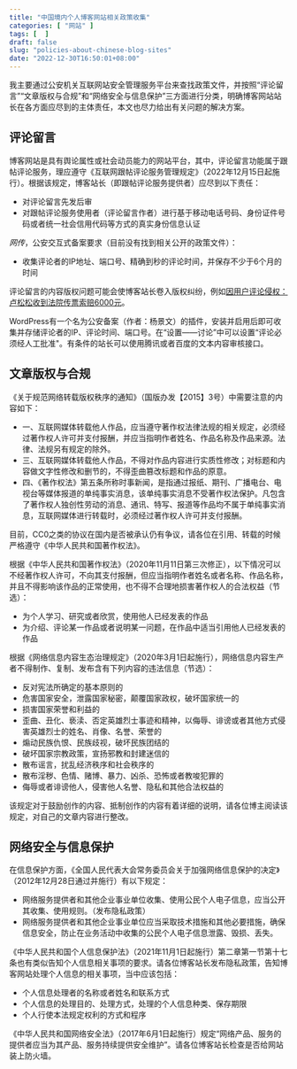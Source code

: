 ```yaml
---
title: "中国境内个人博客网站相关政策收集"
categories: [ "网站" ]
tags: [  ]
draft: false
slug: "policies-about-chinese-blog-sites"
date: "2022-12-30T16:50:01+08:00"
---
```


<!-- wp:paragraph -->
<p>我主要通过公安机关互联网站安全管理服务平台来查找政策文件，并按照“评论留言”“文章版权与合规”和“网络安全与信息保护”三方面进行分类，明确博客网站站长在各方面应尽到的主体责任，本文也尽力给出有关问题的解决方案。</p>
<!-- /wp:paragraph -->

<!-- wp:heading -->
<h2>评论留言</h2>
<!-- /wp:heading -->

<!-- wp:paragraph -->
<p>博客网站是具有舆论属性或社会动员能力的网站平台，其中，评论留言功能属于跟帖评论服务，理应遵守《互联网跟帖评论服务管理规定》（2022年12月15日起施行）。根据该规定，博客站长（即跟帖评论服务提供者）应尽到以下责任：</p>
<!-- /wp:paragraph -->

<!-- wp:list -->
<ul><!-- wp:list-item -->
<li>对评论留言先发后审</li>
<!-- /wp:list-item -->

<!-- wp:list-item -->
<li>对跟帖评论服务使用者（评论留言作者）进行基于移动电话号码、身份证件号码或者统一社会信用代码等方式的真实身份信息认证</li>
<!-- /wp:list-item --></ul>
<!-- /wp:list -->

<!-- wp:paragraph -->
<p><em>网传</em>，公安交互式备案要求（目前没有找到相关公开的政策文件）：</p>
<!-- /wp:paragraph -->

<!-- wp:list -->
<ul><!-- wp:list-item -->
<li>收集评论者的IP地址、端口号、精确到秒的评论时间，并保存不少于6个月的时间</li>
<!-- /wp:list-item --></ul>
<!-- /wp:list -->

<!-- wp:paragraph -->
<p>评论留言的内容版权问题可能会使博客站长卷入版权纠纷，例如<a rel="noreferrer noopener" href="https://lusongsong.com/blog/post/13484.html" data-type="URL" data-id="https://lusongsong.com/blog/post/13484.html" target="_blank">因用户评论侵权：卢松松收到法院传票索赔6000元</a>。</p>
<!-- /wp:paragraph -->

<!-- wp:paragraph -->
<p>WordPress有一个名为公安备案（作者：杨景文）的插件，安装并启用后即可收集并存储评论者的IP、评论时间、端口号。在“设置——讨论”中可以设置“评论必须经人工批准"。有条件的站长可以使用腾讯或者百度的文本内容审核接口。</p>
<!-- /wp:paragraph -->

<!-- wp:heading -->
<h2>文章版权与合规</h2>
<!-- /wp:heading -->

<!-- wp:paragraph -->
<p>《关于规范网络转载版权秩序的通知》（国版办发【2015】3号）中需要注意的内容如下：</p>
<!-- /wp:paragraph -->

<!-- wp:list -->
<ul><!-- wp:list-item -->
<li>一、互联网媒体转载他人作品，应当遵守著作权法律法规的相关规定，必须经过著作权人许可并支付报酬，并应当指明作者姓名、作品名称及作品来源。法律、法规另有规定的除外。</li>
<!-- /wp:list-item -->

<!-- wp:list-item -->
<li>三、互联网媒体转载他人作品，不得对作品内容进行实质性修改；对标题和内容做文字性修改和删节的，不得歪曲篡改标题和作品的原意。</li>
<!-- /wp:list-item -->

<!-- wp:list-item -->
<li>四、《著作权法》第五条所称时事新闻，是指通过报纸、期刊、广播电台、电视台等媒体报道的单纯事实消息，该单纯事实消息不受著作权法保护。凡包含了著作权人独创性劳动的消息、通讯、特写、报道等作品均不属于单纯事实消息，互联网媒体进行转载时，必须经过著作权人许可并支付报酬。</li>
<!-- /wp:list-item --></ul>
<!-- /wp:list -->

<!-- wp:paragraph -->
<p>目前，CC0之类的协议在国内是否被承认仍有争议，请各位在引用、转载的时候严格遵守《中华人民共和国著作权法》。</p>
<!-- /wp:paragraph -->

<!-- wp:paragraph -->
<p>根据《中华人民共和国著作权法》（2020年11月11日第三次修正），以下情况可以不经著作权人许可，不向其支付报酬，但应当指明作者姓名或者名称、作品名称，并且不得影响该作品的正常使用，也不得不合理地损害著作权人的合法权益（节选）：</p>
<!-- /wp:paragraph -->

<!-- wp:list -->
<ul><!-- wp:list-item -->
<li>为个人学习、研究或者欣赏，使用他人已经发表的作品</li>
<!-- /wp:list-item -->

<!-- wp:list-item -->
<li>为介绍、评论某一作品或者说明某一问题，在作品中适当引用他人已经发表的作品</li>
<!-- /wp:list-item --></ul>
<!-- /wp:list -->

<!-- wp:paragraph -->
<p>根据《网络信息内容生态治理规定》（2020年3月1日起施行），网络信息内容生产者不得制作、复制、发布含有下列内容的违法信息（节选）：</p>
<!-- /wp:paragraph -->

<!-- wp:list -->
<ul><!-- wp:list-item -->
<li>反对宪法所确定的基本原则的</li>
<!-- /wp:list-item -->

<!-- wp:list-item -->
<li>危害国家安全，泄露国家秘密，颠覆国家政权，破坏国家统一的</li>
<!-- /wp:list-item -->

<!-- wp:list-item -->
<li>损害国家荣誉和利益的</li>
<!-- /wp:list-item -->

<!-- wp:list-item -->
<li>歪曲、丑化、亵渎、否定英雄烈士事迹和精神，以侮辱、诽谤或者其他方式侵害英雄烈士的姓名、肖像、名誉、荣誉的</li>
<!-- /wp:list-item -->

<!-- wp:list-item -->
<li>煽动民族仇恨、民族歧视，破坏民族团结的</li>
<!-- /wp:list-item -->

<!-- wp:list-item -->
<li>破坏国家宗教政策，宣扬邪教和封建迷信的</li>
<!-- /wp:list-item -->

<!-- wp:list-item -->
<li>散布谣言，扰乱经济秩序和社会秩序的</li>
<!-- /wp:list-item -->

<!-- wp:list-item -->
<li>散布淫秽、色情、赌博、暴力、凶杀、恐怖或者教唆犯罪的</li>
<!-- /wp:list-item -->

<!-- wp:list-item -->
<li>侮辱或者诽谤他人，侵害他人名誉、隐私和其他合法权益的</li>
<!-- /wp:list-item --></ul>
<!-- /wp:list -->

<!-- wp:paragraph -->
<p>该规定对于鼓励创作的内容、抵制创作的内容有着详细的说明，请各位博主阅读该规定，对自己的文章内容进行整改。</p>
<!-- /wp:paragraph -->

<!-- wp:heading -->
<h2>网络安全与信息保护</h2>
<!-- /wp:heading -->

<!-- wp:paragraph -->
<p>在信息保护方面，《全国人民代表大会常务委员会关于加强网络信息保护的决定》（2012年12月28日通过并施行）有以下规定：</p>
<!-- /wp:paragraph -->

<!-- wp:list -->
<ul><!-- wp:list-item -->
<li>网络服务提供者和其他企业事业单位收集、使用公民个人电子信息，应当公开其收集、使用规则。（发布隐私政策）</li>
<!-- /wp:list-item -->

<!-- wp:list-item -->
<li>网络服务提供者和其他企业事业单位应当采取技术措施和其他必要措施，确保信息安全，防止在业务活动中收集的公民个人电子信息泄露、毁损、丢失。</li>
<!-- /wp:list-item --></ul>
<!-- /wp:list -->

<!-- wp:paragraph -->
<p>《中华人民共和国个人信息保护法》（2021年11月1日起施行）第二章第一节第十七条也有类似告知个人信息相关事项的要求。请各位博客站长发布隐私政策，告知博客网站处理个人信息的相关事项，当中应该包括：</p>
<!-- /wp:paragraph -->

<!-- wp:list -->
<ul><!-- wp:list-item -->
<li>个人信息处理者的名称或者姓名和联系方式</li>
<!-- /wp:list-item -->

<!-- wp:list-item -->
<li>个人信息的处理目的、处理方式，处理的个人信息种类、保存期限</li>
<!-- /wp:list-item -->

<!-- wp:list-item -->
<li>个人行使本法规定权利的方式和程序</li>
<!-- /wp:list-item --></ul>
<!-- /wp:list -->

<!-- wp:paragraph -->
<p>《中华人民共和国网络安全法》（2017年6月1日起施行）规定“网络产品、服务的提供者应当为其产品、服务持续提供安全维护”。请各位博客站长检查是否给网站装上防火墙。</p>
<!-- /wp:paragraph -->